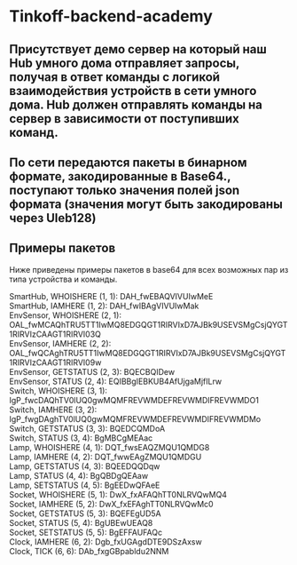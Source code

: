 # Tinkoff-backend-academy
## Присутствует демо сервер на который наш Hub умного дома отправляет запросы, получая в ответ команды с логикой взаимодействия устройств в сети умного дома. Hub должен отправлять команды на сервер в зависимости от поступивших команд.
## По сети передаются пакеты в бинарном формате, закодированные в Base64., поступают только значения полей json формата (значения могут быть закодированы через Uleb128)
## Примеры пакетов
Ниже приведены примеры пакетов в base64 для всех возможных пар из типа устройства и команды.

SmartHub, WHOISHERE (1, 1): DAH_fwEBAQVIVUIwMeE</br>
SmartHub, IAMHERE (1, 2): DAH_fwIBAgVIVUIwMak</br>
EnvSensor, WHOISHERE (2, 1): OAL_fwMCAQhTRU5TT1IwMQ8EDGQGT1RIRVIxD7AJBk9USEVSMgCsjQYGT1RIRVIzCAAGT1RIRVI03Q</br>
EnvSensor, IAMHERE (2, 2): OAL_fwQCAghTRU5TT1IwMQ8EDGQGT1RIRVIxD7AJBk9USEVSMgCsjQYGT1RIRVIzCAAGT1RIRVI09w</br>
EnvSensor, GETSTATUS (2, 3): BQECBQIDew</br>
EnvSensor, STATUS (2, 4): EQIBBgIEBKUB4AfUjgaMjfILrw</br>
Switch, WHOISHERE (3, 1): IgP_fwcDAQhTV0lUQ0gwMQMFREVWMDEFREVWMDIFREVWMDO1</br>
Switch, IAMHERE (3, 2): IgP_fwgDAghTV0lUQ0gwMQMFREVWMDEFREVWMDIFREVWMDMo</br>
Switch, GETSTATUS (3, 3): BQEDCQMDoA</br>
Switch, STATUS (3, 4): BgMBCgMEAac</br>
Lamp, WHOISHERE (4, 1): DQT_fwsEAQZMQU1QMDG8</br>
Lamp, IAMHERE (4, 2): DQT_fwwEAgZMQU1QMDGU</br>
Lamp, GETSTATUS (4, 3): BQEEDQQDqw</br>
Lamp, STATUS (4, 4): BgQBDgQEAaw</br>
Lamp, SETSTATUS (4, 5): BgEEDwQFAeE</br>
Socket, WHOISHERE (5, 1): DwX_fxAFAQhTT0NLRVQwMQ4</br>
Socket, IAMHERE (5, 2): DwX_fxEFAghTT0NLRVQwMc0</br>
Socket, GETSTATUS (5, 3): BQEFEgUD5A</br>
Socket, STATUS (5, 4): BgUBEwUEAQ8</br>
Socket, SETSTATUS (5, 5): BgEFFAUFAQc</br>
Clock, IAMHERE (6, 2): Dgb_fxUGAgdDTE9DSzAxsw</br>
Clock, TICK (6, 6): DAb_fxgGBpabldu2NNM</br>
